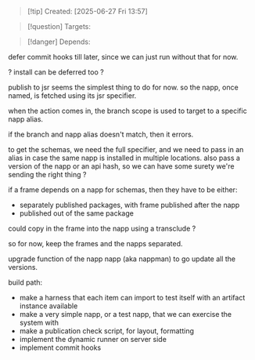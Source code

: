 
>[!tip] Created: [2025-06-27 Fri 13:57]

>[!question] Targets: 

>[!danger] Depends: 

defer commit hooks till later, since we can just run without that for now.

? install can be deferred too ?

publish to jsr seems the simplest thing to do for now.  so the napp, once named, is fetched using its jsr specifier.

when the action comes in, the branch scope is used to target to a specific napp alias.

if the branch and napp alias doesn't match, then it errors.

to get the schemas, we need the full specifier, and we need to pass in an alias in case the same napp is installed in multiple locations.  also pass a version of the napp or an api hash, so we can have some surety we're sending the right thing ?

if a frame depends on a napp for schemas, then they have to be either:
- separately published packages, with frame published after the napp
- published out of the same package

could copy in the frame into the napp using a transclude ?

so for now, keep the frames and the napps separated.

upgrade function of the napp napp (aka nappman) to go update all the versions.

build path:
- make a harness that each item can import to test itself with an artifact instance available
- make a very simple napp, or a test napp, that we can exercise the system with
- make a publication check script, for layout, formatting
- implement the dynamic runner on server side
- implement commit hooks